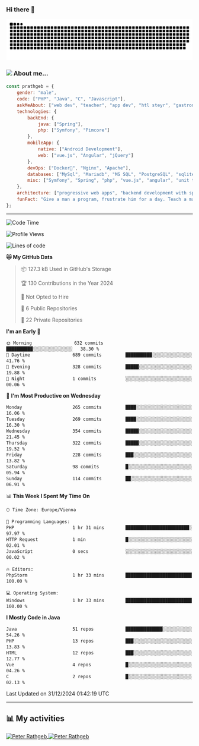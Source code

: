 ### Hi there 👋

<div align="center">
  <img  src="https://github.com/1999AZZAR/1999AZZAR/blob/main/resources/img/grid-snake.svg"
       alt="snake" />
</div>

### <img src="https://media.giphy.com/media/VgCDAzcKvsR6OM0uWg/giphy.gif" width="50"> About me...  

```javascript
const prathgeb = {
    gender: "male",
    code: ["PHP", "Java", "C", "Javascript"],
    askMeAbout: ["web dev", "teacher", "app dev", "htl steyr", "gastronaut"],
    technologies: {
        backEnd: {
            java: ["Spring"],
            php: ["Symfony", "Pimcore"]
        },
        mobileApp: {
            native: ["Android Development"],
            web: ["vue.js", "Angular", "jQuery"]
        },
        devOps: ["Docker🐳", "Nginx", "Apache"],
        databases: ["MySql", "Mariadb", "MS SQL", "PostgreSQL", "sqlite"],
        misc: ["Symfony", "Spring", "php", "vue.js", "angular", "unit testing", "ci/cd using github actions"]
    },
    architecture: ["progressive web apps", "backend development with spring", "backend development with symfony"],
    funFact: "Give a man a program, frustrate him for a day. Teach a man to program, frustrate him for a lifetime."
};
```

---
<!--START_SECTION:waka-->
![Code Time](http://img.shields.io/badge/Code%20Time-834%20hrs%201%20min-blue)

![Profile Views](http://img.shields.io/badge/Profile%20Views-0-blue)

![Lines of code](https://img.shields.io/badge/From%20Hello%20World%20I%27ve%20Written-3.6%20million%20lines%20of%20code-blue)

**🐱 My GitHub Data** 

> 📦 127.3 kB Used in GitHub's Storage 
 > 
> 🏆 130 Contributions in the Year 2024
 > 
> 🚫 Not Opted to Hire
 > 
> 📜 6 Public Repositories 
 > 
> 🔑 22 Private Repositories 
 > 
**I'm an Early 🐤** 

```text
🌞 Morning                632 commits         ██████████░░░░░░░░░░░░░░░   38.30 % 
🌆 Daytime                689 commits         ██████████░░░░░░░░░░░░░░░   41.76 % 
🌃 Evening                328 commits         █████░░░░░░░░░░░░░░░░░░░░   19.88 % 
🌙 Night                  1 commits           ░░░░░░░░░░░░░░░░░░░░░░░░░   00.06 % 
```
📅 **I'm Most Productive on Wednesday** 

```text
Monday                   265 commits         ████░░░░░░░░░░░░░░░░░░░░░   16.06 % 
Tuesday                  269 commits         ████░░░░░░░░░░░░░░░░░░░░░   16.30 % 
Wednesday                354 commits         █████░░░░░░░░░░░░░░░░░░░░   21.45 % 
Thursday                 322 commits         █████░░░░░░░░░░░░░░░░░░░░   19.52 % 
Friday                   228 commits         ███░░░░░░░░░░░░░░░░░░░░░░   13.82 % 
Saturday                 98 commits          █░░░░░░░░░░░░░░░░░░░░░░░░   05.94 % 
Sunday                   114 commits         ██░░░░░░░░░░░░░░░░░░░░░░░   06.91 % 
```


📊 **This Week I Spent My Time On** 

```text
🕑︎ Time Zone: Europe/Vienna

💬 Programming Languages: 
PHP                      1 hr 31 mins        ████████████████████████░   97.97 % 
HTTP Request             1 min               █░░░░░░░░░░░░░░░░░░░░░░░░   02.01 % 
JavaScript               0 secs              ░░░░░░░░░░░░░░░░░░░░░░░░░   00.02 % 

🔥 Editors: 
PhpStorm                 1 hr 33 mins        █████████████████████████   100.00 % 

💻 Operating System: 
Windows                  1 hr 33 mins        █████████████████████████   100.00 % 
```

**I Mostly Code in Java** 

```text
Java                     51 repos            ██████████████░░░░░░░░░░░   54.26 % 
PHP                      13 repos            ███░░░░░░░░░░░░░░░░░░░░░░   13.83 % 
HTML                     12 repos            ███░░░░░░░░░░░░░░░░░░░░░░   12.77 % 
Vue                      4 repos             █░░░░░░░░░░░░░░░░░░░░░░░░   04.26 % 
C                        2 repos             █░░░░░░░░░░░░░░░░░░░░░░░░   02.13 % 
```




 Last Updated on 31/12/2024 01:42:19 UTC
<!--END_SECTION:waka-->

---
  ## 📊 My activities
  <a href="https://github.com/prathgeb">
    <img width=450 height=170 align="center" alt="Peter Rathgeb" src="https://github-readme-stats.vercel.app/api?username=prathgeb&include_all_commits=true&count_private=true&theme=midnight-purple&show_icons=true&bg_color=0D1117&hide_border=true" />
  </a>
  <a href="https://github.com/prathgeb">
    <img align="center" alt="Peter Rathgeb" src="https://github-readme-stats.vercel.app/api/top-langs/?username=prathgeb&include_all_commits=true&count_private=true&theme=midnight-purple&show_icons=true&layout=compact&bg_color=0D1117&hide_border=true" />
  </a>
